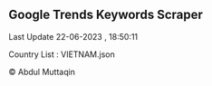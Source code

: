 

## Google Trends Keywords Scraper 
 
Last Update 22-06-2023 , 18:50:11

Country List :
VIETNAM.json



© Abdul Muttaqin 
